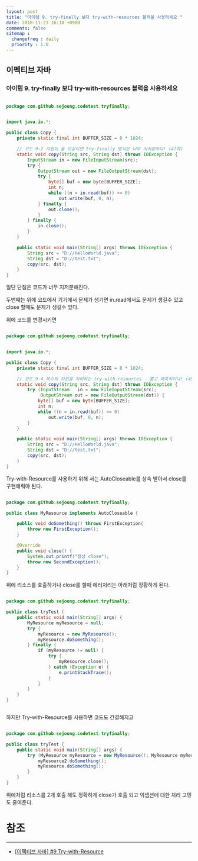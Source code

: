 ```yaml
---
layout: post
title: "아이템 9. try-finally 보다 try-with-resources 블럭을 사용하세요 "
date: 2018-11-23 16:18 +0900
comments: false
sitemap :
  changefreq : daily
  priority : 1.0
---
```

## 이펙티브 자바

### 아이템 9. try-finally 보다 try-with-resources 블럭을 사용하세요 


```java

package com.github.sejoung.codetest.tryfinally;


import java.io.*;

public class Copy {
    private static final int BUFFER_SIZE = 8 * 1024;

    // 코드 9-2 자원이 둘 이상이면 try-finally 방식은 너무 지저분하다! (47쪽)
    static void copy(String src, String dst) throws IOException {
        InputStream in = new FileInputStream(src);
        try {
            OutputStream out = new FileOutputStream(dst);
            try {
                byte[] buf = new byte[BUFFER_SIZE];
                int n;
                while ((n = in.read(buf)) >= 0)
                    out.write(buf, 0, n);
            } finally {
                out.close();
            }
        } finally {
            in.close();
        }
    }

    public static void main(String[] args) throws IOException {
        String src = "D://HelloWorld.java";
        String dst = "D://test.txt";
        copy(src, dst);
    }
}


```

일단 단점은 코드가 너무 지저분해진다.

두번째는 위에 코드에서 기기에서 문제가 생기면 in.read에서도 문제가 생길수 있고 close 할때도 문제가 생길수 있다.

위에 코드를 변경시키면 

```java

package com.github.sejoung.codetest.tryfinally;


import java.io.*;

public class Copy {
    private static final int BUFFER_SIZE = 8 * 1024;

    // 코드 9-4 복수의 자원을 처리하는 try-with-resources - 짧고 매혹적이다! (49쪽)
    static void copy(String src, String dst) throws IOException {
        try (InputStream   in = new FileInputStream(src);
             OutputStream out = new FileOutputStream(dst)) {
            byte[] buf = new byte[BUFFER_SIZE];
            int n;
            while ((n = in.read(buf)) >= 0)
                out.write(buf, 0, n);
        }
    }

    public static void main(String[] args) throws IOException {
        String src = "D://HelloWorld.java";
        String dst = "D://test.txt";
        copy(src, dst);
    }
}


```

Try-with-Resource를 사용하기 위해 서는 AutoCloseable를 상속 받아서 close를 구현해줘야 된다.


```java

package com.github.sejoung.codetest.tryfinally;

public class MyResource implements AutoCloseable {

    public void doSomething() throws FirstException{
        throw new FirstException();
    }

    @Override
    public void close() {
        System.out.printf("정상 close");
        throw new SecondException();
    }
}


```

위에 리소스를 호출하거나 close를 할때 에러처리는 아래처럼 장황하게 된다.

```java

package com.github.sejoung.codetest.tryfinally;

public class tryTest {
    public static void main(String[] args) {
        MyResource myResource = null;
        try {
            myResource = new MyResource();
            myResource.doSomething();
        } finally {
            if (myResource != null) {
                try {
                    myResource.close();
                } catch (Exception e) {
                    e.printStackTrace();
                }
            }
        }
    }
}



```

하지만 Try-with-Resource를 사용하면 코드도 간결해지고

```java

package com.github.sejoung.codetest.tryfinally;

public class tryTest {
    public static void main(String[] args) {
        try (MyResource myResource = new MyResource(); MyResource myResource2 = new MyResource()) {
            myResource2.doSomething();
            myResource.doSomething();
        }
    }
}


```

위에처럼 리소스를 2개 호출 해도 정확하게 close가 호출 되고 익셉션에 대한 처리 고민도 줄여준다.

# 참조
-----
* [[이팩티브 자바] #9 Try-with-Resource](https://www.youtube.com/watch?v=zqjZBSqHs0s)